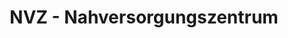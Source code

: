 ---
title: "NVZ - Nahversorgungszentrum"
url: /waldneukirchen/nvz-nahversorgungszentrum/
shop: Einkaufszentrum
---